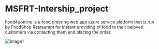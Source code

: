 # MSFRT-Intership_project
Food4uonline is a food ordering web app azure service platform that is run by FoodShop Restaurant for instant providing of food to their beloved customers via contacting them and placing the order.

![image1](https://user-images.githubusercontent.com/91534152/146600896-fbdf8141-0c3b-4fb8-9a5d-f3040586d937.png)


